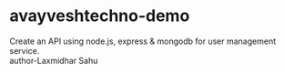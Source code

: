 # avayveshtechno-demo
Create an API using node.js, express &amp; mongodb for user management service.
<br>
author-Laxmidhar Sahu
